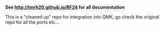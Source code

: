 
**See http://tmrh20.github.io/RF24 for all documentation**

This is a "cleaned up" repo for integration into QMK, go check the original repo for all the ports etc...